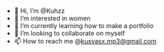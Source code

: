 - 👋 Hi, I’m @Kuhzz
- 👀 I’m interested in women
- 🌱 I’m currently learning how to make a portfolio
- 💞️ I’m looking to collaborate on myself
- 📫 How to reach me @kusvasx.mp3@gmail.com

<!---
Kuhzz/Kuhzz is a ✨ special ✨ repository because its `README.md` (this file) appears on your GitHub profile.
You can click the Preview link to take a look at your changes.
--->

